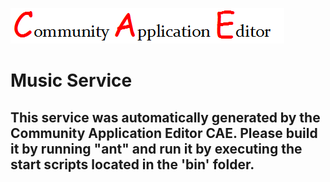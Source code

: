 ![CAE](https://github.com/GHProjectsTest/application-61/blob/master/microservice-2/img/logo.png)  

Music Service
===================


This service was automatically generated by the Community Application Editor CAE. Please build it by running "ant" and run it by executing the start scripts located in the 'bin' folder.
---------------
